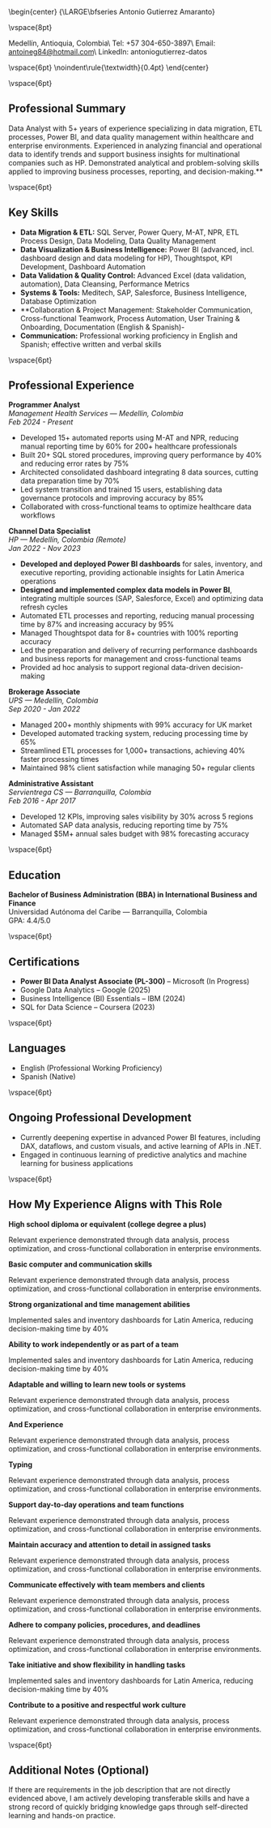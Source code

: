 \begin{center}
{\LARGE\bfseries Antonio Gutierrez Amaranto}

\vspace{8pt}

Medellín, Antioquia, Colombia\\
Tel: +57 304-650-3897\\
Email: antoineg84@hotmail.com\\
LinkedIn: antoniogutierrez-datos

\vspace{6pt}
\noindent\rule{\textwidth}{0.4pt}
\end{center}

\vspace{6pt}

## Professional Summary

Data Analyst with 5+ years of experience specializing in data migration, ETL processes, Power BI, and data quality management within healthcare and enterprise environments. Experienced in analyzing financial and operational data to identify trends and support business insights for multinational companies such as HP. Demonstrated analytical and problem-solving skills applied to improving business processes, reporting, and decision-making.**

\vspace{6pt}

## Key Skills

- **Data Migration & ETL:** SQL Server, Power Query, M-AT, NPR, ETL Process Design, Data Modeling, Data Quality Management
- **Data Visualization & Business Intelligence:** Power BI (advanced, incl. dashboard design and data modeling for HP), Thoughtspot, KPI Development, Dashboard Automation
- **Data Validation & Quality Control:** Advanced Excel (data validation, automation), Data Cleansing, Performance Metrics
- **Systems & Tools:** Meditech, SAP, Salesforce, Business Intelligence, Database Optimization
- **Collaboration & Project Management: Stakeholder Communication, Cross-functional Teamwork, Process Automation, User Training & Onboarding, Documentation (English & Spanish)-
- **Communication:** Professional working proficiency in English and Spanish; effective written and verbal skills

\vspace{6pt}

## Professional Experience

**Programmer Analyst**  
*Management Health Services — Medellín, Colombia*  
_Feb 2024 - Present_  
- Developed 15+ automated reports using M-AT and NPR, reducing manual reporting time by 60% for 200+ healthcare professionals  
- Built 20+ SQL stored procedures, improving query performance by 40% and reducing error rates by 75%  
- Architected consolidated dashboard integrating 8 data sources, cutting data preparation time by 70%  
- Led system transition and trained 15 users, establishing data governance protocols and improving accuracy by 85%  
- Collaborated with cross-functional teams to optimize healthcare data workflows

**Channel Data Specialist**  
*HP — Medellín, Colombia (Remote)*  
_Jan 2022 - Nov 2023_  
- **Developed and deployed Power BI dashboards** for sales, inventory, and executive reporting, providing actionable insights for Latin America operations
- **Designed and implemented complex data models in Power BI**, integrating multiple sources (SAP, Salesforce, Excel) and optimizing data refresh cycles
- Automated ETL processes and reporting, reducing manual processing time by 87% and increasing accuracy by 95%
- Managed Thoughtspot data for 8+ countries with 100% reporting accuracy
- Led the preparation and delivery of recurring performance dashboards and business reports for management and cross-functional teams
- Provided ad hoc analysis to support regional data-driven decision-making

**Brokerage Associate**  
*UPS — Medellín, Colombia*  
_Sep 2020 - Jan 2022_  
- Managed 200+ monthly shipments with 99% accuracy for UK market  
- Developed automated tracking system, reducing processing time by 65%  
- Streamlined ETL processes for 1,000+ transactions, achieving 40% faster processing times  
- Maintained 98% client satisfaction while managing 50+ regular clients

**Administrative Assistant**  
*Servientrega CS — Barranquilla, Colombia*  
_Feb 2016 - Apr 2017_  
- Developed 12 KPIs, improving sales visibility by 30% across 5 regions  
- Automated SAP data analysis, reducing reporting time by 75%  
- Managed $5M+ annual sales budget with 98% forecasting accuracy

\vspace{6pt}

## Education

**Bachelor of Business Administration (BBA) in International Business and Finance**  
Universidad Autónoma del Caribe — Barranquilla, Colombia  
GPA: 4.4/5.0

\vspace{6pt}

## Certifications

- **Power BI Data Analyst Associate (PL-300)** – Microsoft (In Progress)
- Google Data Analytics – Google (2025)
- Business Intelligence (BI) Essentials – IBM (2024)
- SQL for Data Science – Coursera (2023)

\vspace{6pt}

## Languages

- English (Professional Working Proficiency)
- Spanish (Native)

\vspace{6pt}

## Ongoing Professional Development

- Currently deepening expertise in advanced Power BI features, including DAX, dataflows, and custom visuals, and active learning of APIs in .NET.
- Engaged in continuous learning of predictive analytics and machine learning for business applications

\vspace{6pt}

## How My Experience Aligns with This Role

**High school diploma or equivalent (college degree a plus)**

Relevant experience demonstrated through data analysis, process optimization, and cross-functional collaboration in enterprise environments.

**Basic computer and communication skills**

Relevant experience demonstrated through data analysis, process optimization, and cross-functional collaboration in enterprise environments.

**Strong organizational and time management abilities**

Implemented sales and inventory dashboards for Latin America, reducing decision-making time by 40%

**Ability to work independently or as part of a team**

Implemented sales and inventory dashboards for Latin America, reducing decision-making time by 40%

**Adaptable and willing to learn new tools or systems**

Relevant experience demonstrated through data analysis, process optimization, and cross-functional collaboration in enterprise environments.

**And Experience**

Relevant experience demonstrated through data analysis, process optimization, and cross-functional collaboration in enterprise environments.

**Typing**

Relevant experience demonstrated through data analysis, process optimization, and cross-functional collaboration in enterprise environments.

**Support day-to-day operations and team functions**

Relevant experience demonstrated through data analysis, process optimization, and cross-functional collaboration in enterprise environments.

**Maintain accuracy and attention to detail in assigned tasks**

Relevant experience demonstrated through data analysis, process optimization, and cross-functional collaboration in enterprise environments.

**Communicate effectively with team members and clients**

Relevant experience demonstrated through data analysis, process optimization, and cross-functional collaboration in enterprise environments.

**Adhere to company policies, procedures, and deadlines**

Relevant experience demonstrated through data analysis, process optimization, and cross-functional collaboration in enterprise environments.

**Take initiative and show flexibility in handling tasks**

Implemented sales and inventory dashboards for Latin America, reducing decision-making time by 40%

**Contribute to a positive and respectful work culture**

Relevant experience demonstrated through data analysis, process optimization, and cross-functional collaboration in enterprise environments.

\vspace{6pt}

## Additional Notes (Optional)

If there are requirements in the job description that are not directly evidenced above, I am actively developing transferable skills and have a strong record of quickly bridging knowledge gaps through self-directed learning and hands-on practice.
